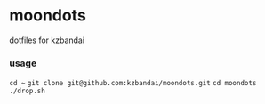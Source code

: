 # moondots

dotfiles for kzbandai

### usage
`cd ~`
`git clone git@github.com:kzbandai/moondots.git`
`cd moondots`
`./drop.sh`
